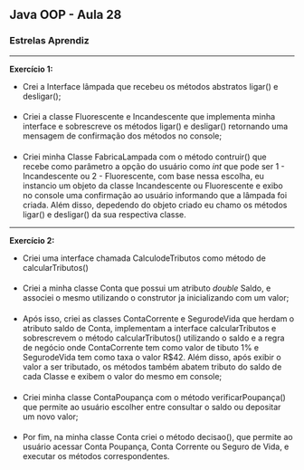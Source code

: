 ## Java OOP - Aula 28
### Estrelas Aprendiz

<hr>

**Exercício 1:**
- Crei a Interface lâmpada que recebeu os métodos abstratos ligar() e desligar();
####
- Criei a classe Fluorescente e Incandescente que implementa minha interface e sobrescreve os métodos ligar() e desligar()
retornando uma mensagem de confirmação dos métodos no console;
####
- Criei minha Classe FabricaLampada com o método contruir() que recebe como parâmetro a opção do usuário como _int_ que pode ser 1 - Incandescente ou 2 - Fluorescente, com base nessa escolha, eu instancio um objeto da classe Incandescente ou Fluorescente e exibo no console uma confirmação ao usuário informando que a lâmpada foi criada.
Além disso, depedendo do objeto criado eu chamo os métodos ligar() e desligar() da sua respectiva classe.

<hr>

**Exercício 2:**

- Criei uma interface chamada CalculodeTributos como método de calcularTributos()
####
- Criei a minha classe Conta que possui um atributo _double_ Saldo, e associei o mesmo utilizando o construtor ja inicializando com um valor;
####
- Após isso, criei as classes ContaCorrente e SegurodeVida que herdam o atributo saldo de Conta, implementam a interface calcularTributos e sobrescrevem o método calcularTributos() utilizando o saldo e a regra de negócio onde ContaCorrente tem como valor de tibuto 1% e SegurodeVida tem como taxa o valor R$42.
Além disso, após exibir o valor a ser tributado, os métodos também abatem tributo do saldo de cada Classe e exibem o valor do mesmo em console;
####
- Criei minha classe ContaPoupança com o método verificarPoupança() que permite ao usuário escolher entre consultar o saldo ou depositar um novo valor;
####
- Por fim, na minha classe Conta criei o método decisao(), que permite ao usuário acessar Conta Poupança, Conta Corrente ou Seguro de Vida, e executar os métodos correspondentes.
